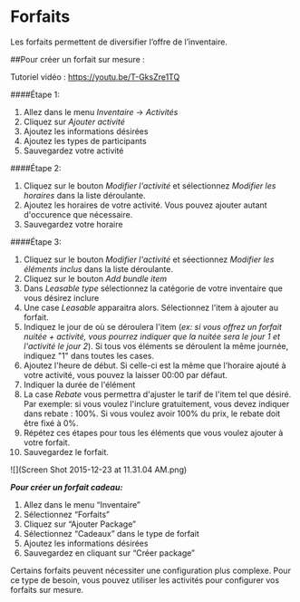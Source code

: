 # Forfaits 

Les forfaits permettent de diversifier l’offre de l’inventaire. 


##Pour créer un forfait sur mesure :

Tutoriel vidéo : https://youtu.be/T-GksZre1TQ

####Étape 1:
1. Allez dans le menu *Inventaire* → *Activités*
2. Cliquez sur *Ajouter activité*
3. Ajoutez les informations désirées
4. Ajoutez les types de participants
5. Sauvegardez votre activité


####Étape 2:
1. Cliquez sur le bouton *Modifier l'activité* et sélectionnez *Modifier les horaires* dans la liste déroulante.
2. Ajoutez les horaires de votre activité. Vous pouvez ajouter autant d'occurence que nécessaire.
3. Sauvegardez votre horaire

####Étape 3:
1. Cliquez sur le bouton *Modifier l'activité* et séectionnez *Modifier les éléments inclus* dans la liste déroulante.
2. Cliquez sur le bouton *Add bundle item*
3. Dans *Leasable type* sélectionnez la catégorie de votre inventaire que vous désirez inclure
4. Une case *Leasable* apparaitra alors. Sélectionnez l'item à ajouter au forfait.
5. Indiquez le jour de où se déroulera l'item (*ex: si vous offrez  un forfait nuitée + activité, vous pourrez indiquer que la nuitée sera le jour 1 et l'activité le jour 2*). Si tous vos éléments se déroulent la même journée, indiquez "1" dans toutes les cases.
6. Ajoutez l'heure de début. Si celle-ci est la même que l'horaire ajouté à votre activité, vous pouvez la laisser 00:00 par défaut.
7. Indiquer la durée de l'élément
8. La case *Rebate* vous permettra d'ajuster le tarif de l'item tel que désiré. Par exemple: si vous voulez l'inclure gratuitement, vous devez indiquer dans rebate :  100%. Si vous voulez avoir 100% du prix, le rebate doit être fixé à 0%.
6. Répétez ces étapes pour tous les éléments que vous voulez ajouter à votre forfait.
7. Sauvegardez le forfait.


![](Screen Shot 2015-12-23 at 11.31.04 AM.png)



***Pour créer un forfait cadeau:***
1. Allez dans le menu “Inventaire”
1. Sélectionnez “Forfaits”
1. Cliquez sur “Ajouter Package”
1. Sélectionnez “Cadeaux” dans le type de forfait
1. Ajoutez les informations désirées
1. Sauvegardez en cliquant sur “Créer package”


Certains forfaits peuvent nécessiter une configuration plus complexe. Pour ce type de besoin, vous pouvez utiliser les activités pour configurer vos forfaits sur mesure. 


